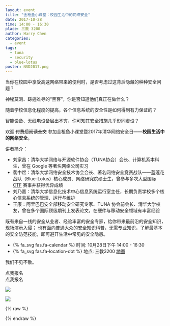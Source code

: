 ```yaml
---
layout: event
title: "金枪鱼小课堂：校园生活中的网络安全"
date: 2017-10-28
time: 14:00 - 16:30
place: 三教 3200
author: Harry Chen
categories:
  - event
tags:
  - tuna
  - security
  - blue-lotus
poster: NSD2017.png
---
```


当你在校园中享受高速网络带来的便利时，是否考虑过这背后隐藏的种种安全问题？

神秘莫测、踪迹难寻的“黑客”，你是否知道他们真正在做什么？

随着学校信息化程度的提高，各个信息系统的安全性是如何得到有力保证的？

智能设备、无线电设备层出不穷，你可知其安全措施几乎形同虚设？

欢迎 <del>付费后阅读全文</del> 参加金枪鱼小课堂暨2017年清华网络安全日——**校园生活中的网络安全**。

<!--more-->

讲者简介：

- 刘家昌：清华大学网络与开源软件协会（TUNA协会）会长、计算机系本科生，曾在 Google 等著名网络公司实习  
- 裴中煜：清华大学网络安全技术协会会长、著名网络安全竞赛战队——蓝莲花战队（Blue-Lotus）核心成员、网络研究院硕士生，曾参与多次大型国际 [CTF](https://en.wikipedia.org/wiki/Capture_the_flag#Computer_security) 赛事并获得优异成绩
- 刘乃嘉：清华大学信息化技术中心信息系统运行室主任，长期负责学校多个核心信息系统的管理、运行与维护  
- 王康：阿里巴巴安全部移动安全研究专家、TUNA 协会前会长、清华大学校友，曾在多个国际顶级期刊上发表论文，在硬件与移动安全领域有丰富经验

既有来自一线的安全从业者、经验丰富的安全专家，给你带来最前沿的安全知识，现场演示入侵；
也有面向普通大众的安全知识科普，无需专业知识，了解最基本的安全防范技能，即可避开生活中常见的安全隐患。

- {% fa_svg fas.fa-calendar %} 时间: 10月28日下午 14:00 - 16:30
- {% fa_svg fas.fa-location-dot %} 地点: 三教3200 [地图](#map)

我们不见不散。


<div id="trick">
  <div class="container visible-xs">
    <div class="row">
      <div class="btn-group btn-group-justified col-xs-12">
        <div class="btn btn-large btn-success"> 点我报名 </div>
      </div>
    </div>
  </div>
  <div class="btn btn-large btn-success hidden-xs"> 点我报名 </div>
</div>

![](/assets/img/events/NSD2017.png)

<img src="/assets/img/events/map_t3.png" id="map" />

{% raw %}
<script type="text/javascript">
$(document).ready(function(){
	$("#trick .btn").click(function(){
		$('html').addClass('bad');
		$('.navbar-brand').html("<img src='/assets/img/bluelotus.png' />清华大学网络安全技术协会");
		setTimeout(function(){
			alert("其实不用报名啦...");
			alert("别忘了是周六下午两点哦!");
			alert("三教3200哦!");
			alert("一定要来哟!");
		}, 1000);
	});
});
</script>
{% endraw %}


